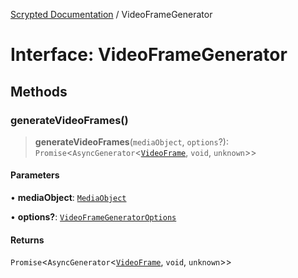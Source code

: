 [Scrypted Documentation](../globals.md) / VideoFrameGenerator

# Interface: VideoFrameGenerator

## Methods

### generateVideoFrames()

> **generateVideoFrames**(`mediaObject`, `options`?): `Promise`\<`AsyncGenerator`\<[`VideoFrame`](VideoFrame.md), `void`, `unknown`\>\>

#### Parameters

• **mediaObject**: [`MediaObject`](MediaObject.md)

• **options?**: [`VideoFrameGeneratorOptions`](VideoFrameGeneratorOptions.md)

#### Returns

`Promise`\<`AsyncGenerator`\<[`VideoFrame`](VideoFrame.md), `void`, `unknown`\>\>
